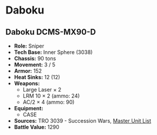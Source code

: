 # Daboku
## Daboku DCMS-MX90-D
- **Role:** Sniper
- **Tech Base:** Inner Sphere (3038)
- **Chassis:** 90 tons
- **Movement:** 3 / 5
- **Armor:** 152
- **Heat Sinks:** 12 (12)
- **Weapons:**
  - Large Laser × 2
  - LRM 10 × 2 (ammo: 24)
  - AC/2 × 4 (ammo: 90)
- **Equipment:**
  - CASE
- **Sources:** TRO 3039 - Succession Wars, [Master Unit List](http://masterunitlist.info/Unit/Details/788/daboku-dcms-mx90-d)
- **Battle Value:** 1290

